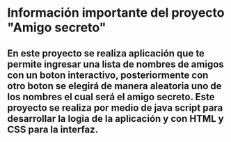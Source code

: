 <h1> Información importante del proyecto "Amigo secreto" </h1>
<h2>
En este proyecto se realiza aplicación que te permite ingresar una lista de nombres de amigos con un boton interactivo, posteriormente con otro boton se elegirá de manera aleatoria uno de los nombres el cual será el amigo secreto.
Este proyecto se realiza por medio de java script para desarrollar la logia de la aplicación y con HTML y CSS para la interfaz.
</h2>